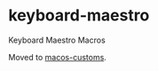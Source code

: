 # keyboard-maestro

Keyboard Maestro Macros

Moved to [macos-customs](https://github.com/dgrebb/macos-customs/km).

